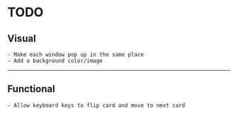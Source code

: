 # TODO

## Visual
	- Make each window pop up in the same place
	- Add a background color/image
---

## Functional
	- Allow keyboard keys to flip card and move to next card

